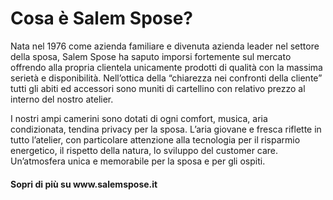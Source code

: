 <h1>Cosa è Salem Spose?</h1>

<p>Nata nel 1976 come azienda familiare e divenuta azienda leader nel settore della sposa, Salem Spose ha saputo imporsi fortemente sul mercato offrendo alla propria clientela unicamente prodotti di qualità con la massima serietà e disponibilità. Nell’ottica della “chiarezza nei confronti della cliente” tutti gli abiti ed accessori sono muniti di cartellino con relativo prezzo al interno del nostro atelier.

I nostri ampi camerini sono dotati di ogni comfort, musica, aria condizionata, tendina privacy per la sposa. L’aria giovane e fresca riflette in tutto l’atelier, con particolare attenzione alla tecnologia per il risparmio energetico, il rispetto della natura, lo sviluppo del customer care. Un’atmosfera unica e memorabile per la sposa e per gli ospiti.</p>

<h4>Sopri di più su www.salemspose.it</h4>
